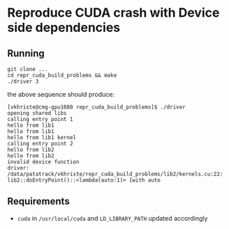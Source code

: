 # Reproduce CUDA crash with Device side dependencies

## Running
```
git clone ...
cd repr_cuda_build_problems && make
./driver 3
```

the above sequence should produce:
```
[vkhriste@cmg-gpu1080 repr_cuda_build_problems]$ ./driver 
opening shared libs
calling entry point 1
hello from lib1
hello from lib1
hello from lib1 kernel
calling entry point 2
hello from lib2
hello from lib2
invalid device function
driver: /data/patatrack/vkhriste/repr_cuda_build_problems/lib2/kernels.cu:22: lib2::doEntryPoint()::<lambda(auto:1)> [with auto
```

## Requirements
 - `cuda` in `/usr/local/cuda` and `LD_LIBRARY_PATH` updated accordingly
